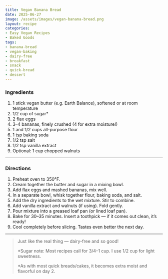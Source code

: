 ```yaml
---
title: Vegan Banana Bread
date: 2025-06-27
image: /assets/images/vegan-banana-bread.png
layout: recipe
categories:
- Easy Vegan Recipes
- Baked Goods
tags:
- banana-bread
- vegan-baking
- dairy-free
- breakfast
- snack
- quick-bread
- dessert
---
```


### Ingredients

1. 1 stick vegan butter (e.g. Earth Balance), softened or at room temperature  
2. 1/2 cup of sugar*  
3. 2 flax eggs  
4. 3–4 bananas, finely crushed (4 for extra moisture!)  
5. 1 and 1/2 cups all-purpose flour  
6. 1 tsp baking soda  
7. 1/2 tsp salt  
8. 1/2 tsp vanilla extract  
9. Optional: 1 cup chopped walnuts  

---

### Directions

1. Preheat oven to 350°F.  
2. Cream together the butter and sugar in a mixing bowl.  
3. Add flax eggs and mashed bananas, mix well.  
4. In a separate bowl, whisk together flour, baking soda, and salt.  
5. Add the dry ingredients to the wet mixture. Stir to combine.  
6. Add vanilla extract and walnuts (if using). Fold gently.  
7. Pour mixture into a greased loaf pan (or lined loaf pan).  
8. Bake for 30–35 minutes. Insert a toothpick — if it comes out clean, it’s ready!  
9. Cool completely before slicing. Tastes even better the next day.

---

> Just like the real thing — dairy-free and so good!  
>  
> \*Sugar note: Most recipes call for 3/4–1 cup. I use 1/2 cup for light sweetness.  
>  
> \*As with most quick breads/cakes, it becomes extra moist and flavorful on day 2.


